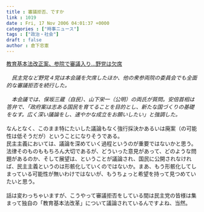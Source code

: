 ```yaml
---
title : 審議拒否、ですか
link : 1019
date : Fri, 17 Nov 2006 04:01:37 +0000
categories : ["時事ニュース"]
tags : ["政治・社会"]
draft : false
author : 倉下忠憲
---
```


<A HREF="http://www.yomiuri.co.jp/politics/news/20061117it03.htm" TARGET="_blank">教育基本法改正案、参院で審議入り…野党は欠席</A><BR><BR><I>　民主党など野党４党は本会議を欠席したほか、他の衆参両院の委員会でも全面的な審議拒否を続行した。<BR><BR>　本会議では、保坂三蔵（自民）、山下栄一（公明）の両氏が質問。安倍首相は答弁で、「政府案は志ある国民を育てることを目的とし、新たな国づくりの基礎をなす。広く深い議論をし、速やかな成立をお願いしたい」と強調した。</I><BR><BR>なんとなく、このまま特にたいした議論もなく強行採決かあるいは廃案（の可能性は低そうだが）ということになりそうである。<BR>民主主義においては、議論を深めていく過程というのが重要ではないかと思う。法律そのものももちろん大切であるが、どういった意見があって、どのような問題があるのか、そして展望は、ということが議論され、国民に公開されなければ、民主主義というのは形骸化していくのではないか。まあ、もう形骸化してしまっている可能性が無いわけではないが、もうちょっと希望を持って見つめていたいと思う。<BR><BR>話は変わっちゃいますが、こうやって審議拒否をしている間は民主党の皆様は集まって独自の「教育基本法改革」について議論されているんですよね、当然。<BR><br><br>
